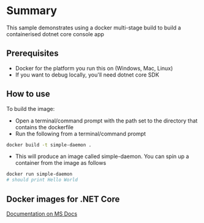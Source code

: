 # Summary
This sample demonstrates using a docker multi-stage build to build a containerised dotnet core console app

## Prerequisites
- Docker for the platform you run this on (Windows, Mac, Linux)
- If you want to debug locally, you'll need dotnet core SDK

## How to use
To build the image:
- Open a terminal/command prompt with the path set to the directory that contains the dockerfile
- Run the following from a terminal/command prompt
```bash
docker build -t simple-daemon .
```
- This will produce an image called simple-daemon. You can spin up a container from the image as follows
```bash
docker run simple-daemon
# should print Hello World
```

## Docker images for .NET Core
[Documentation on MS Docs](https://docs.microsoft.com/en-us/aspnet/core/host-and-deploy/docker/building-net-docker-images?view=aspnetcore-2.2)